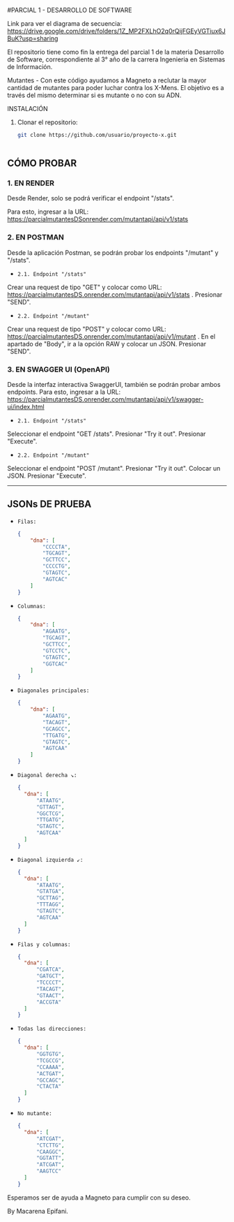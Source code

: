 #PARCIAL 1 - DESARROLLO DE SOFTWARE

Link para ver el diagrama de secuencia: https://drive.google.com/drive/folders/1Z_MP2FXLhO2q0rQijFGEyVGTiux6JBuK?usp=sharing

El repositorio tiene como fin la entrega del parcial 1 de la materia Desarrollo de Software, correspondiente al 3° año de la carrera Ingenieria en Sistemas de Información.

Mutantes - Con este código ayudamos a Magneto a reclutar la mayor cantidad de mutantes para poder luchar contra los X-Mens. El objetivo es a través del mismo determinar si es mutante o no con su ADN.

INSTALACIÓN
1. Clonar el repositorio:
   ```bash
   git clone https://github.com/usuario/proyecto-x.git
     
## CÓMO PROBAR 
### **1. EN RENDER**

Desde Render, solo se podrá verificar el endpoint "/stats".

Para esto, ingresar a la URL: https://parcialmutantesDSonrender.com/mutantapi/api/v1/stats

### **2. EN POSTMAN**

Desde la aplicación Postman, se podrán probar los endpoints "/mutant" y "/stats".

* `2.1. Endpoint "/stats"`

Crear una request de tipo "GET" y colocar como URL: https://parcialmutantesDS.onrender.com/mutantapi/api/v1/stats . Presionar "SEND".

* `2.2. Endpoint "/mutant"`

Crear una request de tipo "POST" y colocar como URL: https://parcialmutantesDS.onrender.com/mutantapi/api/v1/mutant . En el apartado de "Body", ir a la opción RAW y colocar un JSON. Presionar "SEND".


 ### **3. EN SWAGGER UI (OpenAPI)**
 
 Desde la interfaz interactiva SwaggerUI, también se podrán probar ambos endpoints. Para esto, ingresar a la URL: https://parcialmutantesDS.onrender.com/mutantapi/api/v1/swagger-ui/index.html

 * `2.1. Endpoint "/stats"`

Seleccionar el endpoint "GET /stats". Presionar "Try it out". Presionar "Execute".

* `2.2. Endpoint "/mutant"`

Seleccionar el endpoint "POST /mutant". Presionar "Try it out". Colocar un JSON. Presionar "Execute".

___
## JSONs DE PRUEBA

* `Filas:`

  ```json
  {
      "dna": [
          "CCCCTA",
          "TGCAGT",
          "GCTTCC",
          "CCCCTG",
          "GTAGTC",
          "AGTCAC"
      ]
  }

* `Columnas:`

  ```json
  {
      "dna": [
          "AGAATG",
          "TGCAGT",
          "GCTTCC",
          "GTCCTC",
          "GTAGTC",
          "GGTCAC"
      ]
  }

* `Diagonales principales:`

  ```json
  {
      "dna": [
          "AGAATG",
          "TACAGT",
          "GCAGCC",
          "TTGATG",
          "GTAGTC",
          "AGTCAA"
      ]
  }

* `Diagonal derecha ↘:`

  ```json
  {
    "dna": [
        "ATAATG",
        "GTTAGT",
        "GGCTCG",
        "TTGATG",
        "GTAGTC",
        "AGTCAA"
    ]
  }

* `Diagonal izquierda ↙:`

  ```json
  {
    "dna": [
        "ATAATG",
        "GTATGA",
        "GCTTAG",
        "TTTAGG",
        "GTAGTC",
        "AGTCAA"
    ]
  }

* `Filas y columnas:`

  ```json
  {
    "dna": [
        "CGATCA",
        "GATGCT",
        "TCCCCT",
        "TACAGT",
        "GTAACT",
        "ACCGTA"
    ]
  }

* `Todas las direcciones:`

  ```json
  {
    "dna": [
        "GGTGTG",
        "TCGCCG",
        "CCAAAA",
        "ACTGAT",
        "GCCAGC",
        "CTACTA"
    ]
  }

* `No mutante:`

  ```json
  {
    "dna": [
        "ATCGAT",
        "CTCTTG",
        "CAAGGC",
        "GGTATT",
        "ATCGAT",
        "AAGTCC"
    ]
  }


Esperamos ser de ayuda a Magneto para cumplir con su deseo.

By Macarena Epifani.
